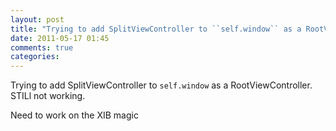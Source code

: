 ```yaml
---
layout: post
title: "Trying to add SplitViewController to ``self.window`` as a RootViewController. STILl not working."
date: 2011-05-17 01:45
comments: true
categories: 
---
```


Trying to add SplitViewController to ``self.window`` as a RootViewController. STILl not working. 


Need to work on the XIB magic

